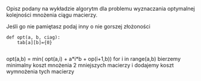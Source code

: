 Opisz podany na wykładzie algorytm dla problemu wyznaczania optymalnej kolejności mnożenia ciągu macierzy.

Jeśli go nie pamiętasz podaj inny o nie gorszej złożoności

```
def opt(a, b, ciag):
	tab[a][b]={0}
	
```

opt(a,b) = min( opt(a,i) + a\*i\*b + op(i+1,b)) for i in range(a,b)
bierzemy minimalny koszt mnożenia 2 mniejszych macierzy i dodajemy koszt wymnożenia tych macierzy
